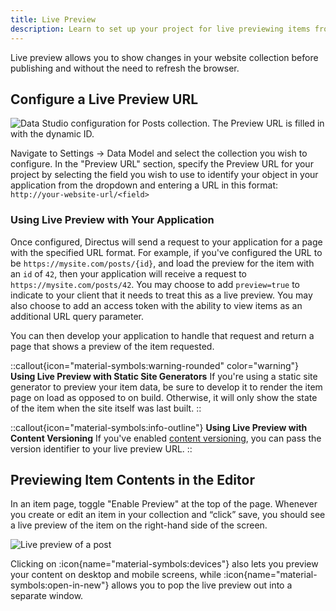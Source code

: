 ```yaml
---
title: Live Preview
description: Learn to set up your project for live previewing items from your application.
---
```


Live preview allows you to show changes in your website collection before publishing and without the need to refresh the browser.

## Configure a Live Preview URL

![Data Studio configuration for Posts collection. The Preview URL is filled in with the dynamic ID.](/img/e3619c91-8917-4014-9ad1-5d7cd2b59ff4.webp)

Navigate to Settings -> Data Model and select the collection you wish to configure. In the "Preview URL" section, specify the Preview URL for your project by selecting the field you wish to use to identify your object in your application from the dropdown and entering a URL in this format:
`http://your-website-url/<field>`

### Using Live Preview with Your Application

Once configured, Directus will send a request to your application for a page with the specified URL format. For example, if you've configured the URL to be `https://mysite.com/posts/{id}`, and load the preview for the item with an `id` of `42`, then your application will receive a request to `https://mysite.com/posts/42`. You may choose to add `preview=true` to indicate to your client that it needs to treat this as a live preview. You may also choose to add an access token with the ability to view items as an additional URL query parameter.

You can then develop your application to handle that request and return a page that shows a preview of the item requested.

::callout{icon="material-symbols:warning-rounded" color="warning"}
**Using Live Preview with Static Site Generators**
If you're using a static site generator to preview your item data, be sure to develop it to render the item page on load as opposed to on build. Otherwise, it will only show the state of the item when the site itself was last built.
::

::callout{icon="material-symbols:info-outline"}
**Using Live Preview with Content Versioning**
If you've enabled [content versioning](/guides/content/content-versioning), you can pass the version identifier to your live preview URL.
::

## Previewing Item Contents in the Editor

In an item page, toggle "Enable Preview" at the top of the page. Whenever you create or edit an item in your collection
and “click” save, you should see a live preview of the item on the right-hand side of the screen.

![Live preview of a post](/img/ae834006-2b0b-40df-87aa-66e5c2da1987.webp)

Clicking on :icon{name="material-symbols:devices"} also lets you preview your content on desktop and mobile screens, while :icon{name="material-symbols:open-in-new"} allows you to pop the live preview out into a separate window.
